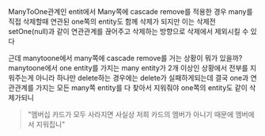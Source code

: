 
ManyToOne관계인 entit에서 Many쪽에 cascade remove를 적용한 경우
many를 직접 삭제할때 연관된 one쪽의 entity도 함께 삭제가 되지만 이는 삭제전 setOne(null)과 같이 연관관계를 끊어주고 삭제하는 방향으로 삭제에서 제외시킬 수 있다

근데 manytoone에서 many쪽에 cascade remove를 거는 상황이 뭐가 있을까?
manytoone에서 one entity를 가지는 many entity가 2개 이상인 상황에서 전부를 지워주는게 아니라 하나만 delete하는 경우에는 delete가 실패하게되는데 결국 one과 연관관계를 가지는 모든 many쪽 entity를 다 찾아서 지워줘야 one쪽의 entity도 같이 삭제가되니 

> "멤버십 카드가 모두 사라지면 사실상 저희 카드의 멤버가 아니기 때문에 멤버에서 지워집니"